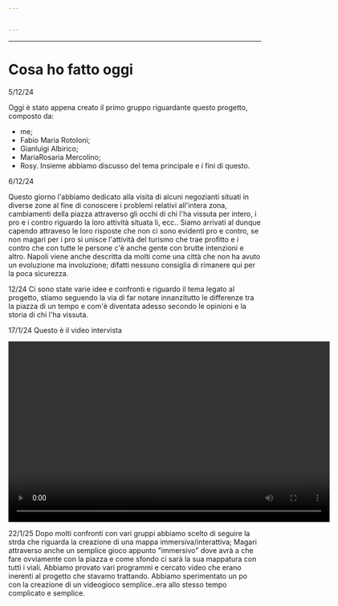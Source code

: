 ```yaml
---


---
```


---

# Cosa ho fatto oggi
5/12/24

Oggi è stato appena creato il primo gruppo riguardante questo progetto, composto da:
- me;
- Fabio Maria Rotoloni;
- Gianluigi Albirico;
- MariaRosaria Mercolino;
- Rosy.
Insieme abbiamo discusso del tema principale e i fini di questo.

6/12/24

Questo giorno l'abbiamo dedicato alla visita di alcuni negozianti situati in diverse zone al fine di conoscere i problemi relativi all'intera zona, cambiamenti della piazza attraverso gli occhi di chi l'ha vissuta per intero, i pro e i contro riguardo la loro attività situata li, ecc..
Siamo arrivati al dunque capendo attraveso le loro risposte che non ci sono evidenti pro e contro, se non magari per i pro si unisce l'attività del turismo che trae profitto e i contro che con tutte le persone c'è anche gente con brutte intenzioni e altro.
Napoli viene anche descritta da molti come una città che non ha avuto un evoluzione ma involuzione; difatti nessuno consiglia di rimanere qui per la poca sicurezza.

12/24
Ci sono state varie idee e confronti e  riguardo il tema legato al progetto, stiamo seguendo la via di far notare innanzitutto le differenze tra la piazza di un tempo e com'è diventata adesso secondo le opinioni e la storia di chi l'ha vissuta.

17/1/24
Questo è il video intervista


<video width="640" height="360" controls>
  <source src="../video-intervista.mp4" type="video/mp4">
</video>

22/1/25
Dopo molti confronti con vari gruppi abbiamo scelto di seguire la strda che riguarda la creazione di una mappa immersiva/interattiva;
Magari attraverso anche un semplice gioco appunto "immersivo" dove avrà a che fare ovviamente con la piazza e come sfondo ci sarà la sua mappatura con tutti i viali. 
Abbiamo provato vari programmi e cercato video che erano inerenti al progetto che stavamo trattando.
Abbiamo sperimentato un po con la creazione di un videogioco semplice..era allo stesso tempo complicato e semplice.